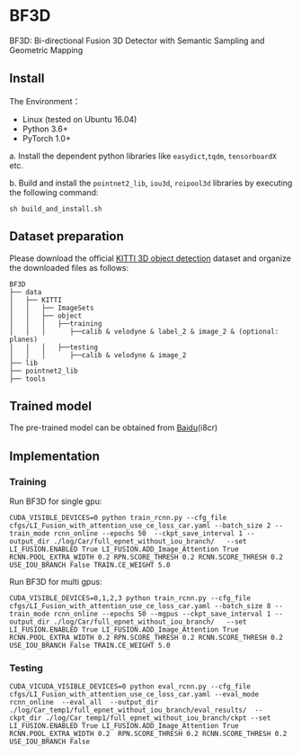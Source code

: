 # BF3D
BF3D: Bi-directional Fusion 3D Detector with Semantic Sampling and
Geometric Mapping
## Install
The Environment：
* Linux (tested on Ubuntu 16.04)
* Python 3.6+
* PyTorch 1.0+

a. Install the dependent python libraries like `easydict`,`tqdm`, `tensorboardX ` etc.

b. Build and install the `pointnet2_lib`, `iou3d`, `roipool3d` libraries by executing the following command:
```shell
sh build_and_install.sh
```

## Dataset preparation
Please download the official [KITTI 3D object detection](http://www.cvlibs.net/datasets/kitti/eval_object.php?obj_benchmark=3d) dataset and organize the downloaded files as follows: 
```
BF3D
├── data
│   ├── KITTI
│   │   ├── ImageSets
│   │   ├── object
│   │   │   ├──training
│   │   │      ├──calib & velodyne & label_2 & image_2 & (optional: planes)
│   │   │   ├──testing
│   │   │      ├──calib & velodyne & image_2
├── lib
├── pointnet2_lib
├── tools
```
## Trained model
The pre-trained model can be obtained from [Baidu](https://pan.baidu.com/s/1RQznrCOimCpPUjPGOwgC9Q)(i8cr)

## Implementation
### Training
Run BF3D for single gpu:
```shell
CUDA_VISIBLE_DEVICES=0 python train_rcnn.py --cfg_file cfgs/LI_Fusion_with_attention_use_ce_loss_car.yaml --batch_size 2 --train_mode rcnn_online --epochs 50  --ckpt_save_interval 1 --output_dir ./log/Car/full_epnet_without_iou_branch/   --set LI_FUSION.ENABLED True LI_FUSION.ADD_Image_Attention True RCNN.POOL_EXTRA_WIDTH 0.2 RPN.SCORE_THRESH 0.2 RCNN.SCORE_THRESH 0.2  USE_IOU_BRANCH False TRAIN.CE_WEIGHT 5.0

```
Run BF3D for multi gpus:
```shell
CUDA_VISIBLE_DEVICES=0,1,2,3 python train_rcnn.py --cfg_file cfgs/LI_Fusion_with_attention_use_ce_loss_car.yaml --batch_size 8 --train_mode rcnn_online --epochs 50 --mgpus --ckpt_save_interval 1 --output_dir ./log/Car/full_epnet_without_iou_branch/   --set LI_FUSION.ENABLED True LI_FUSION.ADD_Image_Attention True RCNN.POOL_EXTRA_WIDTH 0.2 RPN.SCORE_THRESH 0.2 RCNN.SCORE_THRESH 0.2  USE_IOU_BRANCH False TRAIN.CE_WEIGHT 5.0

```
### Testing
```shell
CUDA_VICUDA_VISIBLE_DEVICES=0 python eval_rcnn.py --cfg_file cfgs/LI_Fusion_with_attention_use_ce_loss_car.yaml --eval_mode rcnn_online  --eval_all  --output_dir ./log/Car_temp1/full_epnet_without_iou_branch/eval_results/  --ckpt_dir ./log/Car_temp1/full_epnet_without_iou_branch/ckpt --set  LI_FUSION.ENABLED True LI_FUSION.ADD_Image_Attention True RCNN.POOL_EXTRA_WIDTH 0.2  RPN.SCORE_THRESH 0.2 RCNN.SCORE_THRESH 0.2  USE_IOU_BRANCH False
```








